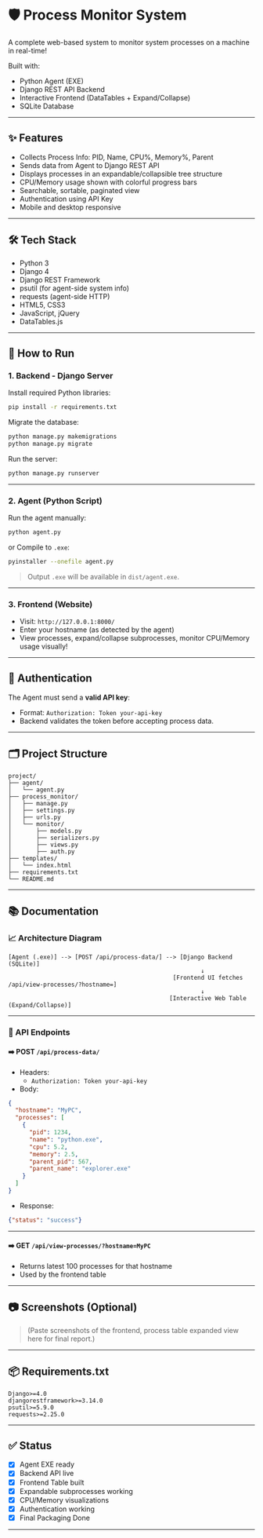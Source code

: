 # 🛡️ Process Monitor System

A complete web-based system to monitor system processes on a machine in real-time!

Built with:
- Python Agent (EXE)
- Django REST API Backend
- Interactive Frontend (DataTables + Expand/Collapse)
- SQLite Database

---

## ✨ Features

- Collects Process Info: PID, Name, CPU%, Memory%, Parent
- Sends data from Agent to Django REST API
- Displays processes in an expandable/collapsible tree structure
- CPU/Memory usage shown with colorful progress bars
- Searchable, sortable, paginated view
- Authentication using API Key
- Mobile and desktop responsive

---

## 🛠️ Tech Stack

- Python 3
- Django 4
- Django REST Framework
- psutil (for agent-side system info)
- requests (agent-side HTTP)
- HTML5, CSS3
- JavaScript, jQuery
- DataTables.js

---

## 🚀 How to Run

### 1. Backend - Django Server

Install required Python libraries:

```bash
pip install -r requirements.txt
```

Migrate the database:

```bash
python manage.py makemigrations
python manage.py migrate
```

Run the server:

```bash
python manage.py runserver
```

---

### 2. Agent (Python Script)

Run the agent manually:

```bash
python agent.py
```

or Compile to `.exe`:

```bash
pyinstaller --onefile agent.py
```
> Output `.exe` will be available in `dist/agent.exe`.

---

### 3. Frontend (Website)

- Visit: `http://127.0.0.1:8000/`
- Enter your hostname (as detected by the agent)
- View processes, expand/collapse subprocesses, monitor CPU/Memory usage visually!

---

## 🔐 Authentication

The Agent must send a **valid API key**:
- Format: `Authorization: Token your-api-key`
- Backend validates the token before accepting process data.

---

## 🗂️ Project Structure

```
project/
├── agent/
│   └── agent.py
├── process_monitor/
│   ├── manage.py
│   ├── settings.py
│   ├── urls.py
│   └── monitor/
│       ├── models.py
│       ├── serializers.py
│       ├── views.py
│       ├── auth.py
├── templates/
│   └── index.html
├── requirements.txt
└── README.md
```

---

## 📚 Documentation

### 📈 Architecture Diagram

```
[Agent (.exe)] --> [POST /api/process-data/] --> [Django Backend (SQLite)]
                                                       ↓
                                               [Frontend UI fetches /api/view-processes/?hostname=]
                                                       ↓
                                              [Interactive Web Table (Expand/Collapse)]
```

---

### 📑 API Endpoints

#### ➡️ POST `/api/process-data/`

- Headers:
  - `Authorization: Token your-api-key`
- Body:

```json
{
  "hostname": "MyPC",
  "processes": [
    {
      "pid": 1234,
      "name": "python.exe",
      "cpu": 5.2,
      "memory": 2.5,
      "parent_pid": 567,
      "parent_name": "explorer.exe"
    }
  ]
}
```

- Response:

```json
{"status": "success"}
```

---

#### ➡️ GET `/api/view-processes/?hostname=MyPC`

- Returns latest 100 processes for that hostname
- Used by the frontend table

---

## 📷 Screenshots (Optional)

> (Paste screenshots of the frontend, process table expanded view here for final report.)

---

## 📦 Requirements.txt

```text
Django>=4.0
djangorestframework>=3.14.0
psutil>=5.9.0
requests>=2.25.0
```

---

## ✅ Status

- [x] Agent EXE ready
- [x] Backend API live
- [x] Frontend Table built
- [x] Expandable subprocesses working
- [x] CPU/Memory visualizations
- [x] Authentication working
- [x] Final Packaging Done

---

